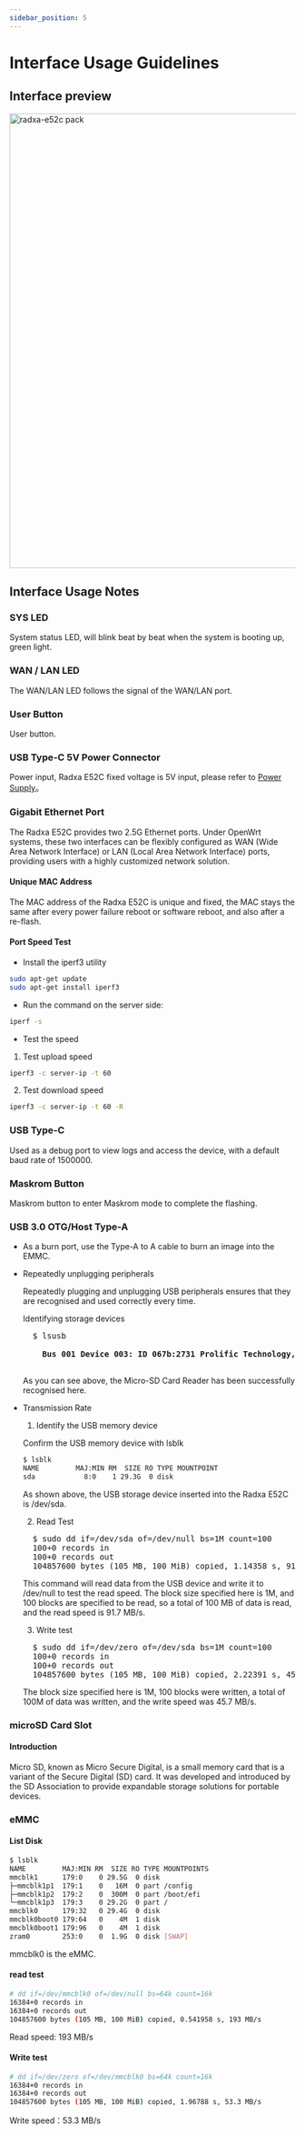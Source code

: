 ```yaml
---
sidebar_position: 5
---
```


# Interface Usage Guidelines

## Interface preview

<img src="/img/e/e52c/radxa-e52c-hardware-overview.webp" width="800" alt="radxa-e52c pack" />

## Interface Usage Notes

### SYS LED

System status LED, will blink beat by beat when the system is booting up, green light.

### WAN / LAN LED

The WAN/LAN LED follows the signal of the WAN/LAN port.

### User Button

User button.

### USB Type-C 5V Power Connector

Power input, Radxa E52C fixed voltage is 5V input, please refer to [Power Supply](./power-supply)。

### Gigabit Ethernet Port

The Radxa E52C provides two 2.5G Ethernet ports. Under OpenWrt systems, these two interfaces can be flexibly configured as WAN (Wide Area Network Interface) or LAN (Local Area Network Interface) ports, providing users with a highly customized network solution.

#### Unique MAC Address

The MAC address of the Radxa E52C is unique and fixed, the MAC stays the same after every power failure reboot or software reboot, and also after a re-flash.

#### Port Speed Test

- Install the iperf3 utility

```bash
sudo apt-get update
sudo apt-get install iperf3
```

- Run the command on the server side:

```bash
iperf -s
```

- Test the speed

1. Test upload speed

```bash
iperf3 -c server-ip -t 60
```

2. Test download speed

```bash
iperf3 -c server-ip -t 60 -R
```

### USB Type-C

Used as a debug port to view logs and access the device, with a default baud rate of 1500000.

### Maskrom Button

Maskrom button to enter Maskrom mode to complete the flashing.

### USB 3.0 OTG/Host Type-A

- As a burn port, use the Type-A to A cable to burn an image into the EMMC.

- Repeatedly unplugging peripherals

  Repeatedly plugging and unplugging USB peripherals ensures that they are recognised and used correctly every time.

  Identifying storage devices

  <pre>
    $ lsusb
    <strong>
      Bus 001 Device 003: ID 067b:2731 Prolific Technology, Inc. USB SD Card Reader
    </strong>
  </pre>

  As you can see above, the Micro-SD Card Reader has been successfully recognised here.

- Transmission Rate

  1. Identify the USB memory device

  Confirm the USB memory device with lsblk

  ```bash
  $ lsblk
  NAME         MAJ:MIN RM  SIZE RO TYPE MOUNTPOINT
  sda            8:0    1 29.3G  0 disk
  ```

  As shown above, the USB storage device inserted into the Radxa E52C is /dev/sda.

  2. Read Test

  <pre>
    $ sudo dd if=/dev/sda of=/dev/null bs=1M count=100
    100+0 records in
    100+0 records out
    104857600 bytes (105 MB, 100 MiB) copied, 1.14358 s, 91.7 MB/s
  </pre>

  This command will read data from the USB device and write it to /dev/null to test the read speed. The block size specified here is 1M, and 100 blocks are specified to be read, so a total of 100 MB of data is read, and the read speed is 91.7 MB/s.

  3. Write test

  <pre>
    $ sudo dd if=/dev/zero of=/dev/sda bs=1M count=100
    100+0 records in
    100+0 records out
    104857600 bytes (105 MB, 100 MiB) copied, 2.22391 s, 45.7 MB/s
  </pre>

  The block size specified here is 1M, 100 blocks were written, a total of 100M of data was written, and the write speed was 45.7 MB/s.

### microSD Card Slot

#### Introduction

Micro SD, known as Micro Secure Digital, is a small memory card that is a variant of the Secure Digital (SD) card. It was developed and introduced by the SD Association to provide expandable storage solutions for portable devices.

### eMMC

#### List Disk

```bash
$ lsblk
NAME         MAJ:MIN RM  SIZE RO TYPE MOUNTPOINTS
mmcblk1      179:0    0 29.5G  0 disk
├─mmcblk1p1  179:1    0   16M  0 part /config
├─mmcblk1p2  179:2    0  300M  0 part /boot/efi
└─mmcblk1p3  179:3    0 29.2G  0 part /
mmcblk0      179:32   0 29.4G  0 disk
mmcblk0boot0 179:64   0    4M  1 disk
mmcblk0boot1 179:96   0    4M  1 disk
zram0        253:0    0  1.9G  0 disk [SWAP]
```

mmcblk0 is the eMMC.

#### read test

```bash
# dd if=/dev/mmcblk0 of=/dev/null bs=64k count=16k
16384+0 records in
16384+0 records out
104857600 bytes (105 MB, 100 MiB) copied, 0.541958 s, 193 MB/s
```

Read speed: 193 MB/s

#### Write test

```bash
# dd if=/dev/zero of=/dev/mmcblk0 bs=64k count=16k
16384+0 records in
16384+0 records out
104857600 bytes (105 MB, 100 MiB) copied, 1.96788 s, 53.3 MB/s
```

Write speed：53.3 MB/s
